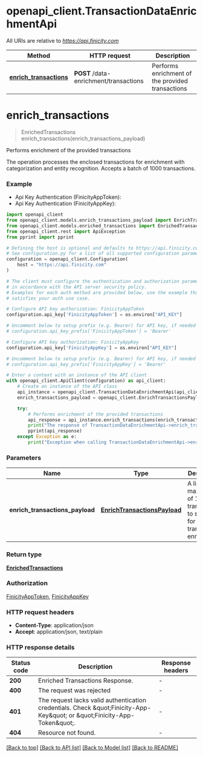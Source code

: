 # openapi_client.TransactionDataEnrichmentApi

All URIs are relative to *https://api.finicity.com*

Method | HTTP request | Description
------------- | ------------- | -------------
[**enrich_transactions**](TransactionDataEnrichmentApi.md#enrich_transactions) | **POST** /data-enrichment/transactions | Performs enrichment of the provided transactions


# **enrich_transactions**
> EnrichedTransactions enrich_transactions(enrich_transactions_payload)

Performs enrichment of the provided transactions

The operation processes the enclosed transactions for enrichment with categorization and entity recognition. Accepts a batch of 1000 transactions.

### Example

* Api Key Authentication (FinicityAppToken):
* Api Key Authentication (FinicityAppKey):

```python
import openapi_client
from openapi_client.models.enrich_transactions_payload import EnrichTransactionsPayload
from openapi_client.models.enriched_transactions import EnrichedTransactions
from openapi_client.rest import ApiException
from pprint import pprint

# Defining the host is optional and defaults to https://api.finicity.com
# See configuration.py for a list of all supported configuration parameters.
configuration = openapi_client.Configuration(
    host = "https://api.finicity.com"
)

# The client must configure the authentication and authorization parameters
# in accordance with the API server security policy.
# Examples for each auth method are provided below, use the example that
# satisfies your auth use case.

# Configure API key authorization: FinicityAppToken
configuration.api_key['FinicityAppToken'] = os.environ["API_KEY"]

# Uncomment below to setup prefix (e.g. Bearer) for API key, if needed
# configuration.api_key_prefix['FinicityAppToken'] = 'Bearer'

# Configure API key authorization: FinicityAppKey
configuration.api_key['FinicityAppKey'] = os.environ["API_KEY"]

# Uncomment below to setup prefix (e.g. Bearer) for API key, if needed
# configuration.api_key_prefix['FinicityAppKey'] = 'Bearer'

# Enter a context with an instance of the API client
with openapi_client.ApiClient(configuration) as api_client:
    # Create an instance of the API class
    api_instance = openapi_client.TransactionDataEnrichmentApi(api_client)
    enrich_transactions_payload = openapi_client.EnrichTransactionsPayload() # EnrichTransactionsPayload | A list of maximum of 1000 transactions to submit for transaction enrichment

    try:
        # Performs enrichment of the provided transactions
        api_response = api_instance.enrich_transactions(enrich_transactions_payload)
        print("The response of TransactionDataEnrichmentApi->enrich_transactions:\n")
        pprint(api_response)
    except Exception as e:
        print("Exception when calling TransactionDataEnrichmentApi->enrich_transactions: %s\n" % e)
```



### Parameters


Name | Type | Description  | Notes
------------- | ------------- | ------------- | -------------
 **enrich_transactions_payload** | [**EnrichTransactionsPayload**](EnrichTransactionsPayload.md)| A list of maximum of 1000 transactions to submit for transaction enrichment | 

### Return type

[**EnrichedTransactions**](EnrichedTransactions.md)

### Authorization

[FinicityAppToken](../README.md#FinicityAppToken), [FinicityAppKey](../README.md#FinicityAppKey)

### HTTP request headers

 - **Content-Type**: application/json
 - **Accept**: application/json, text/plain

### HTTP response details

| Status code | Description | Response headers |
|-------------|-------------|------------------|
**200** | Enriched Transactions Response. |  -  |
**400** | The request was rejected |  -  |
**401** | The request lacks valid authentication credentials. Check \&quot;Finicity-App-Key\&quot; or \&quot;Finicity-App-Token\&quot;. |  -  |
**404** | Resource not found. |  -  |

[[Back to top]](#) [[Back to API list]](../README.md#documentation-for-api-endpoints) [[Back to Model list]](../README.md#documentation-for-models) [[Back to README]](../README.md)


